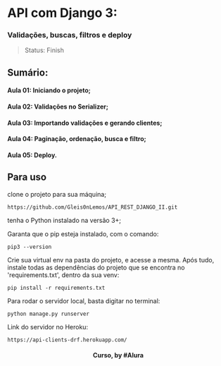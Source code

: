 # API com Django 3: 
### Validações, buscas, filtros e deploy

> Status: Finish

## Sumário: 

#### Aula 01: Iniciando o projeto;

#### Aula 02: Validações no Serializer;

#### Aula 03: Importando validações e gerando clientes;

#### Aula 04: Paginação, ordenação, busca e filtro;

#### Aula 05: Deploy.
##

## Para uso

clone o projeto para sua máquina;
```
https://github.com/Gleis0nLemos/API_REST_DJANGO_II.git
```

tenha o Python instalado na versão 3+;

Garanta que o pip esteja instalado, com o comando:

```
pip3 --version
```

Crie sua virtual env na pasta do projeto, e acesse a mesma.
Após tudo, instale todas as dependências do projeto que se encontra no 'requirements.txt', dentro da sua venv:
```
pip install -r requirements.txt
```

Para rodar o servidor local, basta digitar no terminal:

```
python manage.py runserver
```

Link do servidor no Heroku:

```
https://api-clients-drf.herokuapp.com/
```

<div align=center>
  <h4>Curso, by #Alura</h4>
